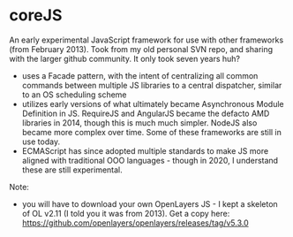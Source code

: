 # coreJS
An early experimental JavaScript framework for use with other frameworks (from February 2013).  Took from my old personal SVN repo, and sharing with the larger github community.  It only took seven years huh?

* uses a Facade pattern, with the intent of centralizing all common commands between multiple JS libraries to a central dispatcher, similar to an OS scheduling scheme
* utilizes early versions of what ultimately became Asynchronous Module Definition in JS.  RequireJS and AngularJS became the defacto AMD libraries in 2014, though this is much much simpler.  NodeJS also became more complex over time.  Some of these frameworks are still in use today.
* ECMAScript has since adopted multiple standards to make JS more aligned with traditional OOO languages - though in 2020, I understand these are still experimental.

Note:
* you will have to download your own OpenLayers JS - I kept a skeleton of OL v2.11 (I told you it was from 2013).  Get a copy here: https://github.com/openlayers/openlayers/releases/tag/v5.3.0
